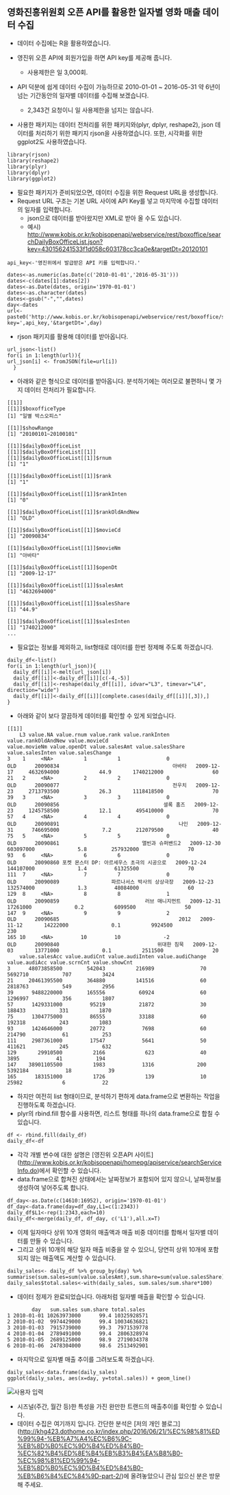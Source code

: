 ## 영화진흥위원회 오픈 API를 활용한 일자별 영화 매출 데이터 수집

- 데이터 수집에는 R을 활용하였습니다.
- 영진위 오픈 API에 회원가입을 하면 API key를 제공해 줍니다. 
  - 사용제한은 일 3,000회.
- API 덕분에 쉽게 데이터 수집이 가능하므로 2010-01-01 ~ 2016-05-31 약 6년이 넘는 기간동안의 일자별 데이터를 수집해 보겠습니다. 
  - 2,343건 요청이니 일 사용제한을 넘지는 않습니다.

- 사용한 패키지는 데이터 전처리를 위한 패키지와(plyr, dplyr, reshape2), json 데이터를 처리하기 위한 패키지 rjson을 사용하였습니다. 또한, 시각화를 위한 ggplot2도 사용하였습니다.
```
library(rjson)
library(reshape2)
library(plyr)
library(dplyr)
library(ggplot2)
```
- 필요한 패키지가 준비되었으면, 데이터 수집을 위한 Request URL을 생성합니다.
- Request URL 구조는 기본 URL 사이에 API Key를 넣고 마지막에 수집할 데이터의 일자를 입력합니다. 
  - json으로 데이터를 받아왔지만 XML로 받아 올 수도 있습니다.
  - 예시) 	http://www.kobis.or.kr/kobisopenapi/webservice/rest/boxoffice/searchDailyBoxOfficeList.json?key=430156241533f1d058c603178cc3ca0e&targetDt=20120101
```
api_key<-'영진위에서 발급받은 API 키를 입력합니다.'

dates<-as.numeric(as.Date(c('2010-01-01','2016-05-31')))
dates<-c(dates[1]:dates[2])
dates<-as.Date(dates, origin='1970-01-01')
dates<-as.character(dates)
dates<-gsub("-","",dates)
day<-dates
url<-paste0('http://www.kobis.or.kr/kobisopenapi/webservice/rest/boxoffice/searchDailyBoxOfficeList.json?key=',api_key,'&targetDt=',day)
```
- rjson 패키지를 활용해 데이터를 받아옵니다.
```
url_json<-list()
for(i in 1:length(url)){
url_json[i] <- fromJSON(file=url[i])
  }
```
- 아래와 같은 형식으로 데이터를 받아옵니다. 분석하기에는 여러모로 불편하니 몇 가지 데이터 전처리가 필요합니다.
```
[[1]]
[[1]]$boxofficeType
[1] "일별 박스오피스"

[[1]]$showRange
[1] "20100101~20100101"

[[1]]$dailyBoxOfficeList
[[1]]$dailyBoxOfficeList[[1]]
[[1]]$dailyBoxOfficeList[[1]]$rnum
[1] "1"

[[1]]$dailyBoxOfficeList[[1]]$rank
[1] "1"

[[1]]$dailyBoxOfficeList[[1]]$rankInten
[1] "0"

[[1]]$dailyBoxOfficeList[[1]]$rankOldAndNew
[1] "OLD"

[[1]]$dailyBoxOfficeList[[1]]$movieCd
[1] "20090834"

[[1]]$dailyBoxOfficeList[[1]]$movieNm
[1] "아바타"

[[1]]$dailyBoxOfficeList[[1]]$openDt
[1] "2009-12-17"

[[1]]$dailyBoxOfficeList[[1]]$salesAmt
[1] "4632694000"

[[1]]$dailyBoxOfficeList[[1]]$salesShare
[1] "44.9"

[[1]]$dailyBoxOfficeList[[1]]$salesInten
[1] "1740212000"
...
```
- 필요없는 정보를 제외하고, list형태로 데이터를 한번 정제해 주도록 하겠습니다.
```
daily_df<-list()
for(i in 1:length(url_json)){
  daily_df[[i]]<-melt(url_json[i])
  daily_df[[i]]<-daily_df[[i]][c(-4,-5)]
  daily_df[[i]]<-reshape(daily_df[[i]], idvar="L3", timevar="L4", direction="wide")
  daily_df[[i]]<-daily_df[[i]][complete.cases(daily_df[[i]][,3]),]
}
```
- 아래와 같이 보다 깔끔하게 데이터를 확인할 수 있게 되었습니다.
```
[[1]]
    L3 value.NA value.rnum value.rank value.rankInten value.rankOldAndNew value.movieCd                              value.movieNm value.openDt value.salesAmt value.salesShare value.salesInten value.salesChange
3    1     <NA>          1          1               0                 OLD      20090834                                     아바타   2009-12-17     4632694000             44.9       1740212000                60
21   2     <NA>          2          2               0                 OLD      20090077                                     전우치   2009-12-23     2713793500             26.3       1118418500                70
39   3     <NA>          3          3               0                 OLD      20090856                                  셜록 홈즈   2009-12-23     1245758500             12.1        495410000                70
57   4     <NA>          4          4               0                 OLD      20090891                                       나인   2009-12-31      746695000              7.2        212079500                40
75   5     <NA>          5          5               0                 OLD      20090861                           앨빈과 슈퍼밴드2   2009-12-30      603097000              5.8        257932000                70
93   6     <NA>          6          6               0                 OLD      20090860 포켓 몬스터 DP: 아르세우스 초극의 시공으로   2009-12-24      144107000              1.4         61325500                70
111  7     <NA>          7          7               0                 OLD      20090089                 파르나서스 박사의 상상극장   2009-12-23      132574000              1.3         48084000                60
129  8     <NA>          8          8               1                 OLD      20090859                            러브 매니지먼트   2009-12-31       17261000              0.2          6099500                50
147  9     <NA>          9          9               2                 OLD      20090685                                       2012   2009-11-12       14222000              0.1          9924500               230
165 10     <NA>         10         10              -2                 OLD      20090840                                위대한 침묵   2009-12-03       13771000              0.1          2511500                20
    value.salesAcc value.audiCnt value.audiInten value.audiChange value.audiAcc value.scrnCnt value.showCnt
3      48073858500        542043          216989               70       5692710           707          3424
21     20461395500        364880          141516               60       2818763           549          2956
39      9488220000        165556           60924               60       1296997           356          1807
57      1429331000         95219           21872               30        188433           331          1870
75      1304775000         86555           33188               60        192318           243          1083
93      1424646000         20772            7698               60        214790            61           253
111     2987361000         17547            5641               50        411621           245           632
129       29910500          2166             623               40          3895            41           194
147    38901105500          1983            1316              200       5392184            18            39
165      183151000          1726             139               10         25982             6            22
```
- 하지만 여전히 list 형태이므로, 분석하기 편하게 data.frame으로 변환하는 작업을 진행하도록 하겠습니다.
- plyr의 rbind.fill 함수를 사용하면, 리스트 형태를 하나의 data.frame으로 합칠 수 있습니다.
```
df <- rbind.fill(daily_df)
daily_df<-df
```
- 각각 개별 변수에 대한 설명은 [영진위 오픈API 사이트] (http://www.kobis.or.kr/kobisopenapi/homepg/apiservice/searchServiceInfo.do)에서 확인할 수 있습니다.
- data.frame으로 합쳐진 상태에서는 날짜정보가 포함되어 있지 않으니, 날짜정보를 생성하여 넣어주도록 합니다.
```
df_day<-as.Date(c(14610:16952), origin='1970-01-01')
df_day<-data.frame(day=df_day,L1=c(1:2343))
daily_df$L1<-rep(1:2343,each=10)
daily_df<-merge(daily_df, df_day, c('L1'),all.x=T)
```
- 이제 일자마다 상위 10개 영화의 매출액과 매출 비중 데이터를 합해서 일자별 데이터를 만들 수 있습니다.
- 그리고 상위 10개의 해당 일자 매출 비중을 알 수 있으니, 당연히 상위 10개에 포함되지 않는 매출액도 계산할 수 있습니다.
```
daily_sales<- daily_df %>% group_by(day) %>% summarise(sum.sales=sum(value.salesAmt),sum.share=sum(value.salesShare)
daily_sales$total.sales<-with(daily_sales, sum.sales/sum.share*100)
```
- 데이터 정제가 완료되었습니다. 아래처럼 일자별 매출을 확인할 수 있습니다.
```
        day   sum.sales sum.share total.sales
1 2010-01-01 10263973000      99.4 10325928571
2 2010-01-02  9974429000      99.4 10034636821
3 2010-01-03  7915739000      99.3  7971539778
4 2010-01-04  2789491000      99.4  2806328974
5 2010-01-05  2689125000      98.9  2719034378
6 2010-01-06  2478304000      98.6  2513492901
```
- 마지막으로 일자별 매출 추이를 그려보도록 하겠습니다.
```
daily_sales<-data.frame(daily_sales)
ggplot(daily_sales, aes(x=day, y=total.sales)) + geom_line()
```
![사용자 입력](https://dl.dropboxusercontent.com/u/1049842/%EB%B8%94%EB%A1%9C%EA%B7%B8/%EC%98%81%ED%99%94_%EB%8B%A4%EC%9D%8C/total_sales_name.png)

- 시즈널(주간, 월간 등)한 특성을 가진 완만한 트랜드의 매출추이를 확인할 수 있습니다.
- 데이터 수집은 여기까지 입니다. 간단한 분석은 [저의 개인 블로그] (http://khg423.dothome.co.kr/index.php/2016/06/21/%EC%98%81%ED%99%94-%EB%A7%A4%EC%B6%9C-%EB%8D%B0%EC%9D%B4%ED%84%B0-%EC%82%B4%ED%8E%B4%EB%B3%B4%EA%B8%B0-%EC%98%81%ED%99%94-%EB%8D%B0%EC%9D%B4%ED%84%B0-%EB%B6%84%EC%84%9D-part-2/)에 올려놓았으니 관심 있으신 분은 방문해 주세요.
